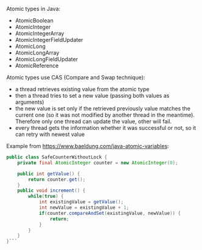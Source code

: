 Atomic types in Java:
- AtomicBoolean
- AtomicInteger
- AtomicIntegerArray
- AtomicIntegerFieldUpdater
- AtomicLong
- AtomicLongArray
- AtomicLongFieldUpdater
- AtomicReference

Atomic types use CAS (Compare and Swap technique):
- a thread retrieves existing value from the atomic type
- then a thread tries to set a new value (passing both values as arguments)
- the new value is set only if the retrieved previously value matches the current one (so it was not modified by another thread in the meantime). Therefore only one thread can update the value, other will fail.
- every thread gets the information whether it was successful or not, so it can retry with newest value

Example from https://www.baeldung.com/java-atomic-variables:

```java
public class SafeCounterWithoutLock {
    private final AtomicInteger counter = new AtomicInteger(0);

    public int getValue() {
        return counter.get();
    }
    public void increment() {
        while(true) {
            int existingValue = getValue();
            int newValue = existingValue + 1;
            if(counter.compareAndSet(existingValue, newValue)) {
                return;
            }
        }
    }
}```
